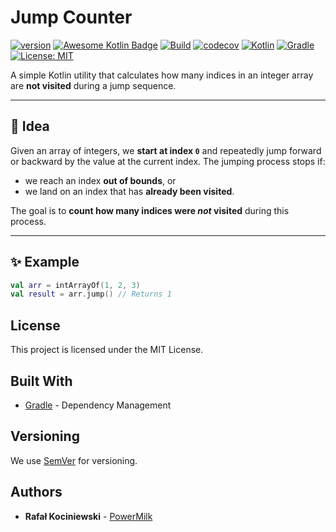 # Jump Counter

[![version](https://img.shields.io/badge/version-1.0.10-yellow.svg)](https://semver.org)
[![Awesome Kotlin Badge](https://kotlin.link/awesome-kotlin.svg)](https://github.com/KotlinBy/awesome-kotlin)
[![Build](https://github.com/rkociniewski/jump-counter/actions/workflows/main.yml/badge.svg)](https://github.com/rkociniewski/jump-counter/actions/workflows/main.yml)
[![codecov](https://codecov.io/gh/rkociniewski/jump-counter/branch/main/graph/badge.svg)](https://codecov.io/gh/rkociniewski/jump-counter)
[![Kotlin](https://img.shields.io/badge/Kotlin-2.2.20-blueviolet?logo=kotlin)](https://kotlinlang.org/)
[![Gradle](https://img.shields.io/badge/Gradle-9.10-blue?logo=gradle)](https://gradle.org/)
[![License: MIT](https://img.shields.io/badge/License-MIT-greem.svg)](https://opensource.org/licenses/MIT)

A simple Kotlin utility that calculates how many indices in an integer array are **not visited** during a jump sequence.

---

## 🧠 Idea

Given an array of integers, we **start at index `0`** and repeatedly jump forward or backward by the value at the
current index. The jumping process stops if:

- we reach an index **out of bounds**, or
- we land on an index that has **already been visited**.

The goal is to **count how many indices were _not_ visited** during this process.

---

## ✨ Example

```kotlin
val arr = intArrayOf(1, 2, 3)
val result = arr.jump() // Returns 1
```

## License

This project is licensed under the MIT License.

## Built With

* [Gradle](https://gradle.org/) - Dependency Management

## Versioning

We use [SemVer](http://semver.org/) for versioning.

## Authors

* **Rafał Kociniewski** - [PowerMilk](https://github.com/rkociniewski)

